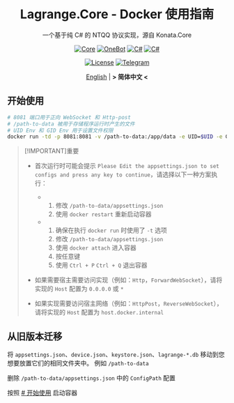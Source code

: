 <div align="center">

# Lagrange.Core - Docker 使用指南

一个基于纯 C# 的 NTQQ 协议实现，源自 Konata.Core

[![Core](https://img.shields.io/badge/Lagrange-Core-blue)](#)
[![OneBot](https://img.shields.io/badge/Lagrange-OneBot-blue)](#)
[![C#](https://img.shields.io/badge/Core-%20.NET_6-blue)](#)
[![C#](https://img.shields.io/badge/OneBot-%20.NET_7-blue)](#)

[![License](https://img.shields.io/static/v1?label=LICENSE&message=GPL-3.0&color=lightrey)](#)
[![Telegram](https://img.shields.io/endpoint?url=https%3A%2F%2Ftelegram-badge-4mbpu8e0fit4.runkit.sh%2F%3Furl%3Dhttps%3A%2F%2Ft.me%2F%2B6HNTeJO0JqtlNmRl)](https://t.me/+6HNTeJO0JqtlNmRl)

[English](README.md) | **&gt; 简体中文 &lt;**

</div>

## 开始使用

```bash
# 8081 端口用于正向 WebSocket 和 Http-post
# /path-to-data 被用于存储程序运行时产生的文件
# UID Env 和 GID Env 用于设置文件权限
docker run -td -p 8081:8081 -v /path-to-data:/app/data -e UID=$UID -e GID=$(id -g) ghcr.io/lagrangedev/lagrange.onebot:edge
```

> [!IMPORTANT]重要
>
> - 首次运行时可能会提示 `Please Edit the appsettings.json to set configs and press any key to continue`，请选择以下一种方案执行：
>
>   - 1.  修改 `/path-to-data/appsettings.json`
>     2.  使用 `docker restart` 重新启动容器
>
>   - 1.  确保在执行 `docker run` 时使用了 `-t` 选项
>     2.  修改 `/path-to-data/appsettings.json`
>     3.  使用 `docker attach` 进入容器
>     4.  按任意键
>     5.  使用 `Ctrl + P` `Ctrl + Q` 退出容器
>
> - 如果需要宿主需要访问实现（例如：`Http`，`ForwardWebSocket`），请将实现的 `Host` 配置为 `0.0.0.0` 或 `*`
> - 如果实现需要访问宿主网络（例如：`HttpPost`，`ReverseWebSocket`），请将实现的 `Host` 配置为 `host.docker.internal`

## 从旧版本迁移

将 `appsettings.json`、`device.json`、`keystore.json`、`lagrange-*.db` 移动到您想要放置它们的相同文件夹中。
例如 `/path-to-data`

删除 `/path-to-data/appsettings.json` 中的 `ConfigPath` 配置

按照 [# 开始使用](#开始使用) 启动容器
